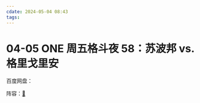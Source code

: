 ```yaml
---
cdate: 2024-05-04 08:43
tags: 
---
```


# 04-05 ONE 周五格斗夜 58：苏波邦 vs. 格里戈里安

百度网盘：

阵容：[🌌](https://www.onefc.com/cn/events/one-friday-fights-58/) 